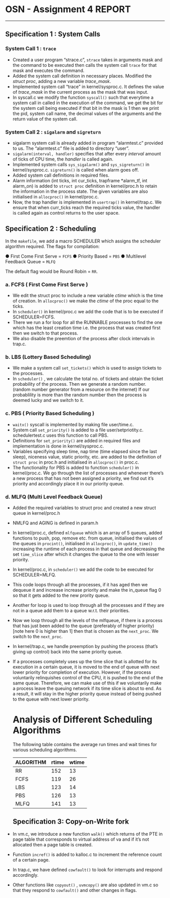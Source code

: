 # OSN - Assignment 4 REPORT

---

## Specification 1 : System Calls

### System Call 1 : `trace`

- Created a user program “strace.c”, `strace` takes in arguments mask and the command to be executed then calls the system call `trace` for that mask and executes the command.
- Added the system call definition in necessary places. Modified the *struct proc*, adding a new variable *trace_mask*.
- Implemented system call “trace” in kernel/sysproc.c. It defines the value of *trace_mask* in the current process as the mask that was input.
- In syscall.c we modify the function `syscall()` such that everytime a system call in called in the execution of the command, we get the bit for the system call being executed if that bit in the mask is 1 then we print the pid, system call name, the decimal values of the arguments and the return value of the system call.

### System Call 2 : `sigalarm` and `sigreturn`

- sigalarm system call is already added in program “alarmtest.c” provided to us. The “alarmtest.c” file is added to directory “user”.
- `sigalarm(interval, handler)` specifies that after every *interval* amount of ticks of CPU time, the *handler* is called again.
- Implemented system calls `sys_sigalarm()` and `sys_sigreturn()` in kernel/sysproc.c. `sigreturn()` is called when alarm goes off.
- Added system call definitions in required files.
- Alarm information (int ticks, int cur_ticks, trapframe *alarm_tf, int  alarm_on) is added to `struct proc` definition in kernel/proc.h to retain the information in the process state. The given variables are also initialised in `allocproc()` in kernel/proc.c.
- Now, the trap handler is implemented in `usertrap()` in kernel/trap.c. We ensure that when curr_ticks reach the required ticks value, the handler is called again as control returns to the user space.

## Specification 2 : Scheduling

In the `makefile`, we add a macro SCHEDULER which assigns the scheduler algorithm required. The flags for compilation:

● First Come First Serve = `FCFS`
● Priority Based = `PBS`
● Multilevel Feedback Queue = `MLFQ`

The default flag would be Round Robin = `RR`.

### a. FCFS ( First Come First Serve )

- We edit the struct proc to include a new variable *ctime* which is the time of creation. In `allocproc()` we make the *ctime* of the proc equal to the ticks.
- In `scheduler()` in kernel/proc.c we add the code that is to be executed if SCHEDULER=FCFS.
- There we run a for loop for all the RUNNABLE processes to find the one which has the least creation time i.e. the process that was created first then we switch to that process.
- We also disable the preemtion of the process after clock intervals in trap.c.

### b. LBS (Lottery Based Scheduling)

- We make a system call `set_tickets()` which is used to assign tickets to the processes.
- In `scheduler()` , we calculate the total no. of tickets and obtain the ticket probability of the process. Then we generate a random number. (random number generator from a resource on the internet) If our probablility is more than the random number then the process is deemed lucky and we switch to it.

### c. PBS ( Priority Based Scheduling )

- `waitx()` syscall is implemented by making file user/time.c.
- System call `set_priority()` is added to a file user/setpriotity.c. schedulertest.c uses this function to call PBS.
- Definitions for `set_priority()` are added in required files and implementation is done in kernel/sysproc.c.
- Variables specifying sleep time, nap time (time elapsed since the last sleep), niceness value, static priority, etc. are added to the definition of `struct proc` in proc.h and initialised in `allocproc()` in proc.c.
- The functionality for PBS is added to function `scheduler()` in kernel/proc.c. We go through the list of processes and whenever there’s a new process that has not been assigned a priority, we find out it’s priority and accordingly place it in our priority queue.

### d. MLFQ (Multi Level Feedback Queue)

- Added the required variables to struct proc and created a new struct queue in kernel/proc.h
- NMLFQ and AGING is defined in param.h
- In kernel/proc.c, defined `mlfqueue` which is an array of 5 queues, added functions to push, pop, remove etc. from queue, initialised the values of the queues in `procint()`, initialised in `allocproc()`, in `update_time()` increasing the runtime of each process in that queue and decreasing the set `time_slice` after which it changes the queue to the one with lesser priority.
- In kernel/proc.c, in `scheduler()` we add the code to be executed for SCHEDULER=MLFQ.
- This code loops through all the processes, if it has aged then we dequeue it and increase increase priority and make the in_queue flag 0 so that it gets added to the new prority queue.
- Another for loop is used to loop through all the processes and if they are not in a queue add them to a queue w.r.t. their priorities.
- Now we loop through all the levels of the mlfqueue, if there is a process that has just been added to the queue (preferably of higher priority) [note here 0 is higher than 1] then that is chosen as the `next_proc`. We switch to the `next_proc`.
- In kernel/trap.c, we handle preemption by pushing the process (that’s giving up control) back into the same priority queue.
- If a processes completely uses up the time slice that is allotted for its execution in a certain queue, it is moved to the end of queue with next lower priority for completion of execution. However, if the process voluntarily relinquishes control of the CPU, it is pushed to the end of the same queue. Therefore, we can make use of this if we voluntarily make a process leave the queuing network if its time slice is about to end. As a result, it will stay in the higher priority queue instead of being pushed to the queue with next lower priority.
   
    
    # Analysis of Different Scheduling Algorithms
    
    The following table contains the average run times and wait times for various scheduling algorithms.
    
    | ALGORITHM | rtime | wtime |
    | --- | --- | --- |
    | RR | 152 | 13 |
    | FCFS | 119 | 26 |
    | LBS | 123 | 14 |
    | PBS | 126 | 13 |
    | MLFQ | 141 | 13 |
    
    ## Specification 3: Copy-on-Write fork
    
- In vm.c, we introduce a new function `walk()`  which returns of the PTE in page table that corresponds to virtual address of va and if it’s not allocated then a page table is created.
- Function `incref()` is added to kalloc.c to increment the reference count of a certain page.
- In trap.c, we have defined `cowfault()` to look for interrupts and respond accordingly.
- Other functions like `copyout()` , `uvmcopy()` are also updated in vm.c so that they respond to `cowfault()` and other changes in flags.
